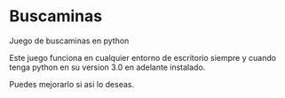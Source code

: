 # Buscaminas
Juego de buscaminas en python

Este juego funciona en cualquier entorno de escritorio siempre y cuando tenga python en su version 3.0 en adelante instalado.

Puedes mejorarlo si asi lo deseas. 

